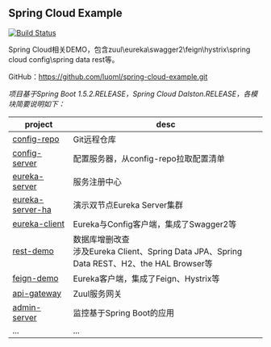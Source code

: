 
## Spring Cloud Example  

[![Build Status](https://travis-ci.org/luoml/spring-cloud-example.png?branch=master)](https://travis-ci.org/luoml/spring-cloud-example)

Spring Cloud相关DEMO，包含zuul\eureka\swagger2\feign\hystrix\spring cloud config\spring data rest等。  

GitHub：<https://github.com/luoml/spring-cloud-example.git>  


_项目基于Spring Boot 1.5.2.RELEASE，Spring Cloud Dalston.RELEASE，各模块简要说明如下：_  

| project | desc |  
| --- | --- |  
| [config-repo](config-repo/README.md) | Git远程仓库 |  
| [config-server](config-server/README.md) | 配置服务器，从config-repo拉取配置清单 |  
| [eureka-server](eureka-server/README.md) | 服务注册中心 |  
| [eureka-server-ha](eureka-server-ha/README.md) | 演示双节点Eureka Server集群 |  
| [eureka-client](eureka-client/README.md) | Eureka与Config客户端，集成了Swagger2等|  
| [rest-demo](rest-demo/README.md) | 数据库增删改查<br>涉及Eureka Client、Spring Data JPA、Spring Data REST、H2、the HAL Browser等|  
| [feign-demo](feign-demo/README.md) | Eureka客户端，集成了Feign、Hystrix等 |  
| [api-gateway](api-gateway/README.md) | Zuul服务网关 |  
| [admin-server](admin-server/README.md) | 监控基于Spring Boot的应用 |  
|...|...|  